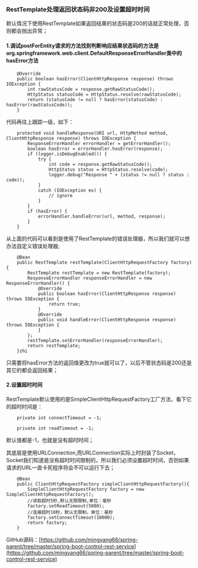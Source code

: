 ### RestTemplate处理返回状态码非200及设置超时时间

默认情况下使用RestTemplate如果返回结果的状态码是200的话就正常处理，否则都会抛出异常；

#### 1.调试postForEntity请求的方法找到判断响应结果状态码的方法是org.springframework.web.client.DefaultResponseErrorHandler类中的hasError方法

```
	@Override
	public boolean hasError(ClientHttpResponse response) throws IOException {
		int rawStatusCode = response.getRawStatusCode();
		HttpStatus statusCode = HttpStatus.resolve(rawStatusCode);
		return (statusCode != null ? hasError(statusCode) : hasError(rawStatusCode));
	}
```

代码再往上跟踪一级，如下：

```
	protected void handleResponse(URI url, HttpMethod method, ClientHttpResponse response) throws IOException {
		ResponseErrorHandler errorHandler = getErrorHandler();
		boolean hasError = errorHandler.hasError(response);
		if (logger.isDebugEnabled()) {
			try {
				int code = response.getRawStatusCode();
				HttpStatus status = HttpStatus.resolve(code);
				logger.debug("Response " + (status != null ? status : code));
			}
			catch (IOException ex) {
				// ignore
			}
		}
		if (hasError) {
			errorHandler.handleError(url, method, response);
		}
	}
```

从上面的代码可以看到是使用了RestTemplate的错误处理器，所以我们就可以想办法自定义错误处理器;

```
    @Bean
    public RestTemplate restTemplate(ClientHttpRequestFactory factory){
        RestTemplate restTemplate = new RestTemplate(factory);
        ResponseErrorHandler responseErrorHandler = new ResponseErrorHandler() {
            @Override
            public boolean hasError(ClientHttpResponse response) throws IOException {
                return true;
            }
            @Override
            public void handleError(ClientHttpResponse response) throws IOException {
            }
        };
        restTemplate.setErrorHandler(responseErrorHandler);
        return restTemplate;
    }zhi
```

只需要将hasError方法的返回值更改为true就可以了，以后不管状态码是200还是其它的都会返回结果；

#### 2.设置超时时间

RestTemplate默认使用的是SimpleClientHttpRequestFactory工厂方法，看下它的超时时间是：

```
	private int connectTimeout = -1;

	private int readTimeout = -1;
```

默认值都是-1，也就是没有超时时间；

其底层是使用URLConnection,而URLConnection实际上时封装了Socket，Socket我们知道是没有超时时间限制的，所以我们必须设置超时时间，否则如果请求的URL一直卡死程序将会不可以运行下去；

```
    @Bean
    public ClientHttpRequestFactory simpleClientHttpRequestFactory(){
        SimpleClientHttpRequestFactory factory = new SimpleClientHttpRequestFactory();
        //读取超时5秒,默认无限限制,单位：毫秒
        factory.setReadTimeout(5000);
        //连接超时10秒，默认无限制，单位：毫秒
        factory.setConnectTimeout(10000);
        return factory;
    }
```
GitHub源码：[https://github.com/mingyang66/spring-parent/tree/master/spring-boot-control-rest-service](https://github.com/mingyang66/spring-parent/tree/master/spring-boot-control-rest-service)

